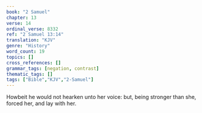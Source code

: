 ```yaml
---
book: "2 Samuel"
chapter: 13
verse: 14
ordinal_verse: 8332
ref: "2 Samuel 13:14"
translation: "KJV"
genre: "History"
word_count: 19
topics: []
cross_references: []
grammar_tags: [negation, contrast]
thematic_tags: []
tags: ["Bible","KJV","2-Samuel"]
---
```

Howbeit he would not hearken unto her voice: but, being stronger than she, forced her, and lay with her.
